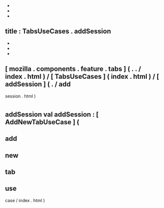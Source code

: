 -
-
-
title
:
TabsUseCases
.
addSession
-
-
-
-
[
mozilla
.
components
.
feature
.
tabs
]
(
.
.
/
index
.
html
)
/
[
TabsUseCases
]
(
index
.
html
)
/
[
addSession
]
(
.
/
add
-
session
.
html
)
#
addSession
val
addSession
:
[
AddNewTabUseCase
]
(
-
add
-
new
-
tab
-
use
-
case
/
index
.
html
)
